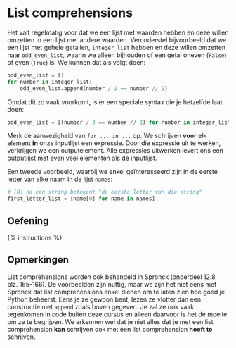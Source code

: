 # List comprehensions
Het valt regelmatig voor dat we een lijst met waarden hebben en deze willen omzetten in een lijst met andere waarden. Veronderstel bijvoorbeeld dat we een lijst met gehele getallen, `integer_list` hebben en deze willen omzetten naar `odd_even_list`, waarin we alleen bijhouden of een getal oneven (`False`) of even (`True`) is. We kunnen dat als volgt doen:

```python
odd_even_list = []
for number in integer_list:
    odd_even_list.append(number / 2 == number // 2)
```

Omdat dit zo vaak voorkomt, is er een speciale syntax die je hetzelfde laat doen:

```python
odd_even_list = [(number / 2 == number // 2) for number in integer_list]
```

Merk de aanwezigheid van `for ... in ...` op. We schrijven **voor** elk element **in** onze inputlijst een expressie. Door die expressie uit te werken, verkrijgen we een outputelement. Alle expressies uitwerken levert ons een outputlijst met even veel elementen als de inputlijst.

Een tweede voorbeeld, waarbij we enkel geïnteresseerd zijn in de eerste letter van elke naam in de lijst `names`:

```python
# [0] na een string betekent "de eerste letter van die string"
first_letter_list = [name[0] for name in names]
```

## Oefening
{% instructions %}

## Opmerkingen
List comprehensions worden ook behandeld in Spronck (onderdeel 12.8, blz. 165-166). De voorbeelden zijn nuttig, maar we zijn het niet eens met Spronck dat list comprehensions enkel dienen om te laten zien hoe goed je Python beheerst. Eens je ze gewoon bent, lezen ze vlotter dan een constructie met `append` zoals boven gegeven. Je zal ze ook vaak tegenkomen in code buiten deze cursus en alleen daarvoor is het de moeite om ze te begrijpen. We erkennen wel dat je niet alles dat je met een list comprehension **kan** schrijven ook met een list comprehension **hoeft te** schrijven.
